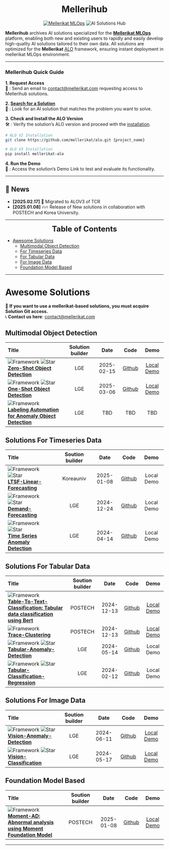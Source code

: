 
<h1 align="center">Mellerihub</h1>

<p align="center">
  <a href="https://mellerikat.com/"><img src="https://img.shields.io/badge/Mellerikat-MLOps-blue?style=flat-square" alt="Mellerikat MLOps" /></a>
  <img src="https://img.shields.io/badge/AI-Solutions%20Hub-orange?style=flat-square" alt="AI Solutions Hub" />
</p>

**Mellerihub** archives AI solutions specialized for the **[Mellerikat MLOps](https://mellerikat.com/user_guide/what_is_mellerikat)** platform,
enabling both new and existing users to rapidly and easily develop high-quality AI solutions tailored to their own data. All solutions are optimized for the **Mellerikat** [ALO](https://mellerikat.com/user_guide/data_scientist_guide/alo/#what-is-ai-learning-organizeralo) framework, ensuring instant deployment in mellerikat MLOps environment.

-----

### Mellerihub Quick Guide

**1. Request Access**  
📧 : Send an email to [contact@mellerikat.com](mailto:contact@mellerikat.com) requesting access to Mellerihub solutions.

**2. [Search for a Solution](https://github.com/mellerihub/Awesome-AISolutions-for-mellerikat/tree/main?tab=readme-ov-file#awesome-solutions)**  
🔎 : Look for an AI solution that matches the problem you want to solve.

**3. Check and Install the ALO Version**  
🛠 : Verify the solution’s ALO version and proceed with the [installation](https://mellerikat.com/user_guide/data_scientist_guide/alo/).<br>
```bash
# ALO V2 Installation
git clone https://github.com/mellerikat/alo.git {project_name}

# ALO V3 Installation
pip install mellerikat-alo
```

**4. Run the Demo**  
🚀 : Access the solution’s Demo Link to test and evaluate its functionality.

---


## 📰 News

* **[2025.02.17]**  📢 Migrated to ALOV3 of TCR
* **[2025.01.08]**  🔥🔥 Release of New solutions in collaboration with POSTECH and Korea University.


---
<font size=5><center><b> Table of Contents </b> </center></font>
- [Awesome Solutions](#awesome-solutions)
  - [Multimodal Object Detection](#multimodal-object-detection)
  - [For Timeseries Data](#solutions-for-timeseries-data)
  - [For Tabular Data](#solutions-for-tabular-data)
  - [For Image Data](#solutions-for-image-data)
  - [Foundation Model Based](#foundation-model-based)

---

# Awesome Solutions

🎈 **If you want to use a mellerikat-based solutions, you must acquire Solution Git access.**<br>
📞 **Contact us here**: contact@mellerikat.com

## Multimodal Object Detection
|  Title  |   Solution builder  |   Date   |   Code   |   Demo   |
|:--------|:--------:|:--------:|:--------:|:--------:|
| ![Framework](https://img.shields.io/badge/ALO-v2.7.0-blue) ![Star](https://img.shields.io/github/stars/mellerihub/zeroshot-objectdetection.svg?style=social&label=Star) <br> [**Zero-Shot Object Detection**](https://github.com/mellerihub/Awesome-AISolutions-for-mellerikat/blob/main/docs/zeroshot_objectdetection.md) <br> | LGE | 2025-02-15 | [Github](https://github.com/mellerihub/zeroshot-objectdetection) | [Local Demo](https://github.com/mellerihub/Awesome-AISolutions-for-mellerikat/blob/main/docs/zeroshot_objectdetection.md#hammer_and_wrench--requirements-and-install) |
| ![Framework](https://img.shields.io/badge/ALO-v2.7.0-red) ![Star](https://img.shields.io/github/stars/mellerihub/oneshot-objectdetection.svg?style=social&label=Star) <br> [**One-Shot Object Detection**]() <br> | LGE | 2025-03-06 | [Github](https://github.com/mellerihub/oneshot-objectdetection) | [Local Demo](https://github.com/mellerihub/oneshot-objectdetection/blob/main/README.md) |
| ![Framework](https://img.shields.io/badge/ALO-v2.7.0-red)  <br> [**Labeling Automation for Anomaly Object Detection**]() <br> | LGE | TBD | TBD | TBD |


## Solutions For Timeseries Data
|  Title  |   Soution builder  |   Date   |   Code   |   Demo   |
|:--------|:--------:|:--------:|:--------:|:--------:|
| ![Framework](https://img.shields.io/badge/ALO-v2.7.0-blue) ![Star](https://img.shields.io/github/stars/mellerikat-aicontents/Dlinear.svg?style=social&label=Star) <br> [**LTSF-Linear-Forecasting**](https://github.com/mellerihub/Awesome-AISolutions-for-mellerikat/blob/main/docs/ltsf_linear.md) <br> | Koreauniv | 2025-01-08 | [Github](https://github.com/mellerikat-aicontents/Dlinear) | Local Demo |
| ![Framework](https://img.shields.io/badge/ALO-v2.7.0-blue) ![Star](https://img.shields.io/github/stars/mellerikat-aicontents/Demand_Forecasting.svg?style=social&label=Star) <br> [**Demand-Forecasting**](https://github.com/mellerihub/Awesome-AISolutions-for-mellerikat/blob/main/docs/demand_forecasting.md) <br> | LGE | 2024-12-24 | [Github](https://github.com/mellerikat-aicontents/Demand_Forecasting) | Local Demo |
| ![Framework](https://img.shields.io/badge/ALO-v2.7.0-blue) ![Star](https://img.shields.io/github/stars/mellerikat-aicontents/Anomaly-Detection.svg?style=social&label=Star) <br> [**Time Series Anomaly Detection**](https://github.com/mellerihub/Awesome-AISolutions-for-mellerikat/blob/main/docs/ad.md) <br> | LGE | 2024-04-14 | [Github](https://github.com/mellerikat-aicontents/Anomaly-Detection) | Local Demo |


## Solutions For Tabular Data
|  Title  |   Soution builder  |   Date   |   Code   |   Demo   |
|:--------|:--------:|:--------:|:--------:|:--------:|
| ![Framework](https://img.shields.io/badge/ALO-v2.7.0-blue) <br> [**Table-To-Text-Classification: Tabular data classification using Bert**](https://github.com/mellerihub/Awesome-AISolutions-for-mellerikat/blob/main/docs/table_to_text.md) <br> | POSTECH | 2024-12-13 | [Github](https://github.com/mellerihub/table-to-text) | [Local Demo](https://github.com/mellerihub/table-to-text/blob/main/README.md) |
| ![Framework](https://img.shields.io/badge/ALO-v2.7.0-blue) <br> [**Trace-Clustering**](https://github.com/mellerihub/Awesome-AISolutions-for-mellerikat/blob/main/docs/trace_clustering.md) <br> | POSTECH | 2024-12-13 | [Github](https://github.com/mellerihub/trace-clustering) | [Local Demo](https://github.com/mellerihub/trace-clustering/blob/main/README.md) |
| ![Framework](https://img.shields.io/badge/ALO-v2.7.0-blue) ![Star](https://img.shields.io/github/stars/mellerikat-aicontents/Tabular-Anomaly-Detection.svg?style=social&label=Star) <br> [**Tabular-Anomaly-Detection**](https://github.com/mellerihub/Awesome-AISolutions-for-mellerikat/blob/main/docs/tad.md) <br> | LGE | 2024-05-14 | [Github](https://github.com/mellerikat-aicontents/Tabular-Anomaly-Detection) | Local Demo |
| ![Framework](https://img.shields.io/badge/ALO-v2.7.0-blue) ![Star](https://img.shields.io/github/stars/mellerikat-aicontents/Tabular-Classification-Regression.svg?style=social&label=Star) <br> [**Tabular-Classification-Regression**](https://github.com/mellerihub/Awesome-AISolutions-for-mellerikat/blob/main/docs/tcr.md) <br> | LGE | 2024-02-12 | [Github](https://github.com/mellerikat-aicontents/Tabular-Classification-Regression) | Local Demo |

## Solutions For Image Data
|  Title  |   Soution builder  |   Date   |   Code   |   Demo   |
|:--------|:--------:|:--------:|:--------:|:--------:|
| ![Framework](https://img.shields.io/badge/ALO-v2.7.0-blue) ![Star](https://img.shields.io/github/stars/mellerikat-aicontents/Vision-Anomaly-Detection.svg?style=social&label=Star) <br> [**Vision-Anomaly-Detection**](https://github.com/mellerihub/Awesome-AISolutions-for-mellerikat/blob/main/docs/vision_anomaly_detection.md) <br> | LGE | 2024-06-11 | [Github](https://github.com/mellerikat-aicontents/Vision-Anomaly-Detection) | [Local Demo]() |
| ![Framework](https://img.shields.io/badge/ALO-v2.7.0-blue) ![Star](https://img.shields.io/github/stars/mellerikat-aicontents/Vision-Classification.svg?style=social&label=Star) <br> [**Vision-Classification**](https://github.com/mellerihub/Awesome-AISolutions-for-mellerikat/blob/main/docs/vision_classification.md) <br> | LGE | 2024-05-17 | [Github](https://github.com/mellerikat-aicontents/Vision-Classification) | [Local Demo]() |


## Foundation Model Based
|  Title  |   Soution builder  |   Date   |   Code   |   Demo   |
|:--------|:--------:|:--------:|:--------:|:--------:|
| ![Framework](https://img.shields.io/badge/ALO-v2.7.0-blue)  <br> [**Moment-AD: Abnormal analysis using Moment Foundation Model**](https://github.com/mellerihub/Awesome-AISolutions-for-mellerikat/blob/main/docs/moment_ad.md) <br> | POSTECH | 2025-01-08 | [Github](https://github.com/mellerihub/moment-ad) | [Local Demo](https://github.com/mellerihub/moment-ad/blob/main/README.md) |



---


